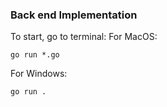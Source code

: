 ### Back end Implementation

To start, go to terminal:
For MacOS: 

```
go run *.go
```

For Windows:

```
go run .
```

